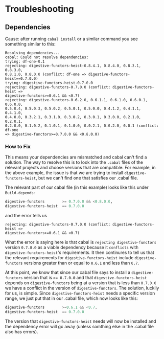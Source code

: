 
# Troubleshooting

## Dependencies

Cause: after running `cabal install` or a similar command you see something similar to this:

```
Resolving dependencies...
cabal: Could not resolve dependencies:
trying: df-one-0.1
rejecting: digestive-functors-heist-0.8.4.1, 0.8.4.0, 0.8.3.1, 0.8.3.0,
0.8.1.0, 0.8.0.0 (conflict: df-one => digestive-functors-heist==0.7.0.0)
trying: digestive-functors-heist-0.7.0.0
rejecting: digestive-functors-0.7.0.0 (conflict: digestive-functors-heist =>
digestive-functors>=0.6.1 && <0.7)
rejecting: digestive-functors-0.6.2.0, 0.6.1.1, 0.6.1.0, 0.6.0.1, 0.6.0.0,
0.5.0.4, 0.5.0.3, 0.5.0.2, 0.5.0.1, 0.5.0.0, 0.4.1.2, 0.4.1.1, 0.4.1.0,
0.4.0.0, 0.3.2.1, 0.3.1.0, 0.3.0.2, 0.3.0.1, 0.3.0.0, 0.2.1.0, 0.2.0.1,
0.2.0.0, 0.1.0.2, 0.1.0.1, 0.1.0.0, 0.0.2.1, 0.0.2.0, 0.0.1 (conflict: df-one
=> digestive-functors>=0.7.0.0 && <0.8.0.0)
```

### How to Fix

This means your dependencies are mismatched and cabal can't find a solution. The way to resolve this is to look into the `.cabal` files of the relevant projects and choose versions that are compatible. For example, in the above example, the issue is that we are trying to install `digestive-functors-heist`, but we can't find one that satisfies our .cabal file.

The relevant part of our cabal file (in this example) looks like this under `Build-depends`:

```Haskell
digestive-functors        >= 0.7.0.0 && <0.8.0.0,
digestive-functors-heist  == 0.7.0.0
```

and the error tells us

```
rejecting: digestive-functors-0.7.0.0 (conflict: digestive-functors-heist =>
digestive-functors>=0.6.1 && <0.7)
```

What the error is saying here is that cabal is `rejecting digestive-functors` version `0.7.0.0` as a viable dependency because it `conflicts` with `digestive-functors-heist`'s requirements. It then continures to tell us that the relevant requirements for `digestive-functors-heist` include `digestive-functors` versions greater than or equal to `0.6.1` and less than `0.7`.

At this point, we know that since our cabal file says to install a `digestive-functors` version that is `>= 0.7.0.0` and that `digestive-functors-heist` depends on `digestive-functors` being at a version that is less than `0.7.0.0` we have a conflict in the version of `digestive-functors`. The solution, luckily for us, is simple. Since `digestive-functors-heist` needs a specific version range, we just put that in our .cabal file, which now looks like this:

```Haskell
digestive-functors        >=0.6.1 && <0.7,
digestive-functors-heist  == 0.7.0.0
```

The version that `digestive-functors-heist` needs will now be installed and the dependency error will go away (unless somthing else in the .cabal file also has errors).